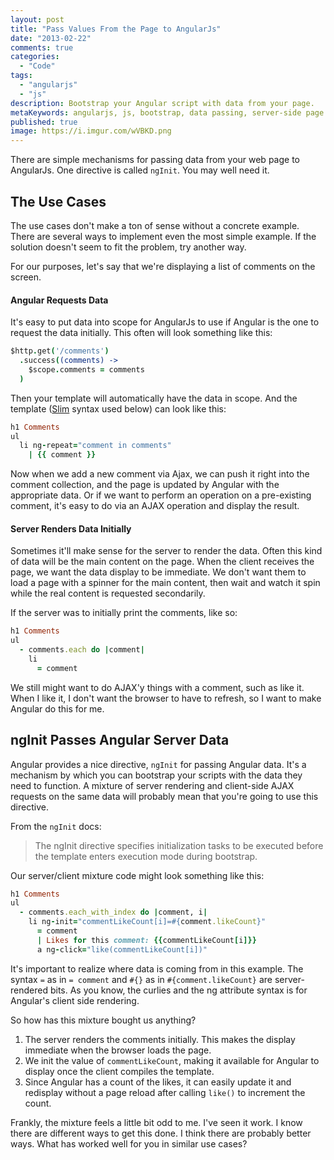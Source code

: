 ```yaml
---
layout: post
title: "Pass Values From the Page to AngularJs"
date: "2013-02-22"
comments: true
categories:
  - "Code"
tags:
  - "angularjs"
  - "js"
description: Bootstrap your Angular script with data from your page.
metaKeywords: angularjs, js, bootstrap, data passing, server-side page rendering
published: true
image: https://i.imgur.com/wVBKD.png
---
```


There are simple mechanisms for passing data from your web page to AngularJs.  One directive is called `ngInit`.  You may well need it.

<!--more-->

## The Use Cases

The use cases don't make a ton of sense without a concrete example.  There are several ways to implement even the most simple example.  If the solution doesn't seem to fit the problem, try another way.

For our purposes, let's say that we're displaying a list of comments on the screen.  

#### Angular Requests Data

It's easy to put data into scope for AngularJs to use if Angular is the one to request the data initially.  This often will look something like this:

```coffeescript
$http.get('/comments')
  .success((comments) ->
    $scope.comments = comments
  )
```

Then your template will automatically have the data in scope.  And the template ([Slim](http://slim-lang.org) syntax used below) can look like this:

```ruby
h1 Comments
ul
  li ng-repeat="comment in comments" 
    | {{ comment }}
```

Now when we add a new comment via Ajax, we can push it right into the comment collection, and the page is updated by Angular with the appropriate data.  Or if we want to perform an operation on a pre-existing comment, it's easy to do via an AJAX operation and display the result.

#### Server Renders Data Initially

Sometimes it'll make sense for the server to render the data.  Often this kind of data will be the main content on the page.  When the client receives the page, we want the data display to be immediate.  We don't want them to load a page with a spinner for the main content, then wait and watch it spin while the real content is requested secondarily.  

If the server was to initially print the comments, like so:

```ruby
h1 Comments
ul
  - comments.each do |comment|
    li 
      = comment
```

We still might want to do AJAX'y things with a comment, such as like it.  When I like it, I don't want the browser to have to refresh, so I want to make Angular do this for me.

## ngInit Passes Angular Server Data

Angular provides a nice directive, `ngInit` for passing Angular data.  It's a mechanism by which you can bootstrap your scripts with the data they need to function.  A mixture of server rendering and client-side AJAX requests on the same data will probably mean that you're going to use this directive.  

From the `ngInit` docs:

>  The ngInit directive specifies initialization tasks to be executed before the template enters execution mode during bootstrap.
  
Our server/client mixture code might look something like this:

```ruby
h1 Comments
ul
  - comments.each_with_index do |comment, i|
    li ng-init="commentLikeCount[i]=#{comment.likeCount}"
      = comment
      | Likes for this comment: {{commentLikeCount[i]}}
      a ng-click="like(commentLikeCount[i])"
```

It's important to realize where data is coming from in this example.  The syntax `=` as in `= comment` and `#{}` as in `#{comment.likeCount}` are server-rendered bits.  As you know, the curlies and the ng attribute syntax is for Angular's client side rendering. 

So how has this mixture bought us anything?

1. The server renders the comments initially.  This makes the display immediate when the browser loads the page.
2. We init the value of `commentLikeCount`, making it available for Angular to display once the client compiles the template.
3. Since Angular has a count of the likes, it can easily update it and redisplay without a page reload after calling `like()` to increment the count.

Frankly, the mixture feels a little bit odd to me.  I've seen it work.  I know there are different ways to get this done.  I think there are probably better ways.  What has worked well for you in similar use cases?

